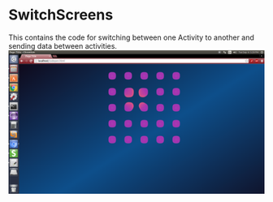 # SwitchScreens
This contains the code for switching between one Activity to another and sending data between activities.
![Alt text](https://github.com/sainikitham/SwitchScreens/blob/master/magneticbubble.png?raw=true "Optional Title")
